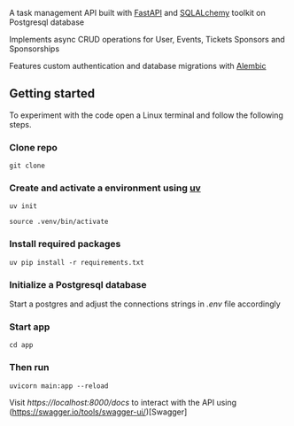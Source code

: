 A task management API built with [FastAPI](https://fastapi.tiangolo.com/) and [SQLALchemy](https://www.sqlalchemy.org/) toolkit on Postgresql database

Implements async CRUD operations for User, Events, Tickets Sponsors and Sponsorships

Features custom authentication and database migrations with [Alembic](https://alembic.sqlalchemy.org/en/latest/tutorial.html)

## Getting started
To experiment with the code open a Linux terminal and follow the following steps.

### Clone repo
```
git clone 
```

### Create and activate a environment using [uv](https://github.com/astral-sh/uv)
```
uv init
```

```
source .venv/bin/activate
```

### Install required packages
```
uv pip install -r requirements.txt
```

### Initialize a Postgresql database
Start a postgres and adjust the connections strings in _.env_ file accordingly

### Start app
```
cd app
```

### Then run
```
uvicorn main:app --reload
```

Visit *https://localhost:8000/docs* to interact with the API using (https://swagger.io/tools/swagger-ui/)[Swagger]

